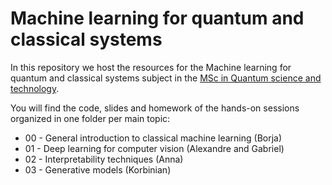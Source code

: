 # Machine learning for quantum and classical systems
In this repository we host the resources for the Machine learning for quantum and classical systems subject in the [MSc in Quantum science and technology](https://quantummasterbarcelona.eu/). 

You will find the code, slides and homework of the hands-on sessions organized in one folder per main topic: 
- 00 - General introduction to classical machine learning (Borja)
- 01 - Deep learning for computer vision (Alexandre and Gabriel)
- 02 - Interpretability techniques (Anna)
- 03 - Generative models (Korbinian)
